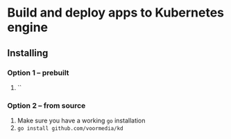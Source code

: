# Build and deploy apps to Kubernetes engine

## Installing

### Option 1 – prebuilt
1. ``

### Option 2 – from source
1. Make sure you have a working `go` installation
2. `go install github.com/voormedia/kd`

